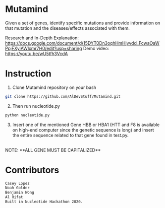 # Mutamind
Given a set of genes, identify specific mutations and provide information on that mutation and the diseases/effects associated with them.

Research and In-Depth Explanation: 
https://docs.google.com/document/d/15DYT0Dn3oqhHmHjvvdd_FcwaOaWPpjFXyiAWlxmr7H0/edit?usp=sharing
Demo video: 
https://youtu.be/wU5tfh3VcdA




# Instruction
1. Clone Mutamind repository on your bash
```bash
git clone https://github.com/AlDevStuff/Mutamind.git
```
2. Then run nucleotide.py 
```bash
python nucleotide.py
```
3. Insert one of the mentioned Gene HBB or HBA1 (HTT and F8 is available on high-end computer since the genetic sequence is long) and insert the entire sequence related to that gene found in test.py.
<br />
NOTE: **ALL GENE MUST BE CAPITALIZED**




# Contributors
```bash
Casey Lopez
Noah Golder
Benjamin Wong
Al Rifat
Built in Nucleotide Hackathon 2020.
```
